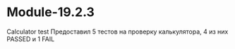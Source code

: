 # Module-19.2.3
Calculator test
Предоставил 5 тестов на проверку калькулятора, 4 из них PASSED и 1 FAIL
